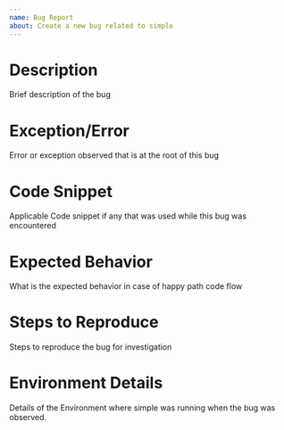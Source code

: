 ```yaml
---
name: Bug Report
about: Create a new bug related to simple
---
```


# Description
Brief description of the bug


# Exception/Error 
Error or exception observed that is at the root of this bug

# Code Snippet
Applicable Code snippet if any that was used while this bug was encountered

# Expected Behavior
What is the expected behavior in case of happy path code flow

# Steps to Reproduce
Steps to reproduce the bug for investigation

# Environment Details
Details of the Environment where simple was running when the
bug was observed.

